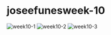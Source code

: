# joseefunesweek-10


![week10-1](https://user-images.githubusercontent.com/37880874/41496015-08548812-70ea-11e8-8655-ea43439157e6.JPG)
![week10-2](https://user-images.githubusercontent.com/37880874/41496016-0afd2592-70ea-11e8-823b-46b429b568e1.JPG)
![week10-3](https://user-images.githubusercontent.com/37880874/41496019-1038db3c-70ea-11e8-84c9-c47c00c364c1.JPG)



